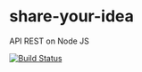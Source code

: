 # share-your-idea
API REST on Node JS

[![Build Status](https://travis-ci.org/RicrdoMedina/share-your-idea.png?branch=master)](https://travis-ci.org/RicrdoMedina/share-your-idea)
